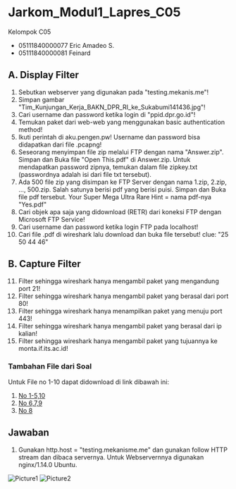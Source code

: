 # Jarkom_Modul1_Lapres_C05
Kelompok C05
- 05111840000077  Eric Amadeo S.
- 05111840000081  Feinard

## A. Display Filter
   1. Sebutkan webserver yang digunakan pada "testing.mekanis.me"!
   2. Simpan gambar "Tim_Kunjungan_Kerja_BAKN_DPR_RI_ke_Sukabumi141436.jpg"!
   3. Cari username dan password ketika login di "ppid.dpr.go.id"!
   4. Temukan paket dari web-web yang menggunakan basic authentication method!
   5. Ikuti perintah di aku.pengen.pw! Username dan password bisa didapatkan dari file .pcapng!
   6. Seseorang menyimpan file zip melalui FTP dengan nama "Answer.zip". Simpan dan Buka file "Open This.pdf" di Answer.zip. Untuk mendapatkan password zipnya, 
       temukan dalam file zipkey.txt (passwordnya adalah isi dari file txt tersebut).
   7. Ada 500 file zip yang disimpan ke FTP Server dengan nama 1.zip, 2.zip, ..., 500.zip. Salah satunya berisi pdf yang berisi puisi. Simpan dan Buka file pdf tersebut.
       Your Super Mega Ultra Rare Hint = nama pdf-nya "Yes.pdf"
   8. Cari objek apa saja yang didownload (RETR) dari koneksi FTP dengan Microsoft FTP Service!
   9. Cari username dan password ketika login FTP pada localhost!
   10. Cari file .pdf di wireshark lalu download dan buka file tersebut!
        clue: "25 50 44 46" 

## B. Capture Filter
   11. Filter sehingga wireshark hanya mengambil paket yang mengandung port 21!
   12. Filter sehingga wireshark hanya mengambil paket yang berasal dari port 80!
   13. Filter sehingga wireshark hanya menampilkan paket yang menuju port 443!
   14. Filter sehingga wireshark hanya mengambil paket yang berasal dari ip kalian!
   15. Filter sehingga wireshark hanya mengambil paket yang tujuannya ke monta.if.its.ac.id!
   
### Tambahan File dari Soal
   Untuk File no 1-10 dapat didownload di link dibawah ini:
   1. [No 1-5,10](https://drive.google.com/file/d/17X8b4xqRDs0S_Z1rT08s-cNETpAQkBrY/view?usp=sharing)
   2. [No 6,7,9](https://drive.google.com/file/d/1JTwaABD7oujbnc6jH-Zj4HibGaVGAOFV/view?usp=sharing)
   3. [No 8](https://drive.google.com/file/d/1xZxjVNXoYEGc1beH0_JSTuD_CDVgDw2Q/view?usp=sharing)

## Jawaban
   1. Gunakan http.host = "testing.mekanisme.me" dan gunakan follow HTTP stream dan dibaca servernya. Untuk Webservernnya digunakan nginx/1.14.0 Ubuntu.
   
   ![Picture1](https://user-images.githubusercontent.com/58687783/96362366-edd5bf00-1156-11eb-8de8-12cb31ce220d.png)
   ![Picture2](https://user-images.githubusercontent.com/58687783/96362412-4dcc6580-1157-11eb-8997-b6e23f91d162.png)

